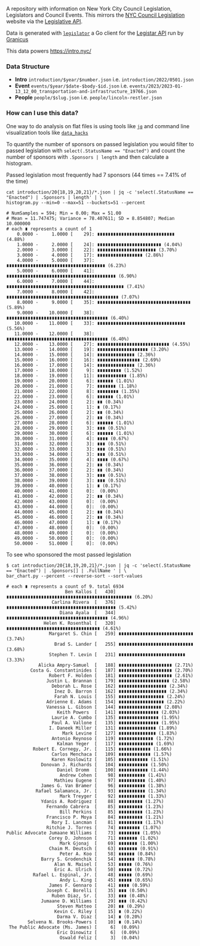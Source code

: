 A repository with information on New York City Council Legislation, Legislators and Council Events. This mirrors the [NYC Council Legislation](https://legistar.council.nyc.gov/Legislation.aspx) website via the [Legislative API](https://council.nyc.gov/legislation/api/).

Data is generated with [`legislator`](https://github.com/jehiah/legislator) a Go client for the [Legistar API](http://webapi.legistar.com/Help) run by [Granicus](https://granicus.com/legislative-management/)

This data powers https://intro.nyc/

### Data Structure

* **Intro** `introduction/$year/$number.json` i.e. `introduction/2022/0501.json`
* **Event** `events/$year/$date-$body-$id.json` i.e. `events/2023/2023-01-13_12_00_transportation-and-infrastructure_19766.json`
* **People** `people/$slug.json` i.e. `people/lincoln-restler.json`

### How can I use this data?

One way to do analysis on flat files is using tools like [`jq`](https://stedolan.github.io/jq/) and command line visualization tools like [`data_hacks`](https://github.com/bitly/data_hacks)

To quantify the number of sponsors on passed legislation you would filter to passed legislation with `select(.StatusName == "Enacted")` and count the number of sponsors with `.Sponsors | length` and then calculate a histogram.

Passed legislation most frequently had 7 sponsors (44 times == 7.41% of the time)

```
cat introduction/20{18,19,20,21}/*.json | jq -c 'select(.StatusName == "Enacted") | .Sponsors | length' | \
histogram.py --min=0 --max=51 --buckets=51 --percent

# NumSamples = 594; Min = 0.00; Max = 51.00
# Mean = 11.747475; Variance = 78.407611; SD = 8.854807; Median 10.000000
# each ∎ represents a count of 1
    0.0000 -     1.0000 [    29]: ∎∎∎∎∎∎∎∎∎∎∎∎∎∎∎∎∎∎∎∎∎∎∎∎∎∎∎∎∎ (4.88%)
    1.0000 -     2.0000 [    24]: ∎∎∎∎∎∎∎∎∎∎∎∎∎∎∎∎∎∎∎∎∎∎∎∎ (4.04%)
    2.0000 -     3.0000 [    22]: ∎∎∎∎∎∎∎∎∎∎∎∎∎∎∎∎∎∎∎∎∎∎ (3.70%)
    3.0000 -     4.0000 [    17]: ∎∎∎∎∎∎∎∎∎∎∎∎∎∎∎∎∎ (2.86%)
    4.0000 -     5.0000 [    37]: ∎∎∎∎∎∎∎∎∎∎∎∎∎∎∎∎∎∎∎∎∎∎∎∎∎∎∎∎∎∎∎∎∎∎∎∎∎ (6.23%)
    5.0000 -     6.0000 [    41]: ∎∎∎∎∎∎∎∎∎∎∎∎∎∎∎∎∎∎∎∎∎∎∎∎∎∎∎∎∎∎∎∎∎∎∎∎∎∎∎∎∎ (6.90%)
    6.0000 -     7.0000 [    44]: ∎∎∎∎∎∎∎∎∎∎∎∎∎∎∎∎∎∎∎∎∎∎∎∎∎∎∎∎∎∎∎∎∎∎∎∎∎∎∎∎∎∎∎∎ (7.41%)
    7.0000 -     8.0000 [    42]: ∎∎∎∎∎∎∎∎∎∎∎∎∎∎∎∎∎∎∎∎∎∎∎∎∎∎∎∎∎∎∎∎∎∎∎∎∎∎∎∎∎∎ (7.07%)
    8.0000 -     9.0000 [    35]: ∎∎∎∎∎∎∎∎∎∎∎∎∎∎∎∎∎∎∎∎∎∎∎∎∎∎∎∎∎∎∎∎∎∎∎ (5.89%)
    9.0000 -    10.0000 [    38]: ∎∎∎∎∎∎∎∎∎∎∎∎∎∎∎∎∎∎∎∎∎∎∎∎∎∎∎∎∎∎∎∎∎∎∎∎∎∎ (6.40%)
   10.0000 -    11.0000 [    33]: ∎∎∎∎∎∎∎∎∎∎∎∎∎∎∎∎∎∎∎∎∎∎∎∎∎∎∎∎∎∎∎∎∎ (5.56%)
   11.0000 -    12.0000 [    38]: ∎∎∎∎∎∎∎∎∎∎∎∎∎∎∎∎∎∎∎∎∎∎∎∎∎∎∎∎∎∎∎∎∎∎∎∎∎∎ (6.40%)
   12.0000 -    13.0000 [    27]: ∎∎∎∎∎∎∎∎∎∎∎∎∎∎∎∎∎∎∎∎∎∎∎∎∎∎∎ (4.55%)
   13.0000 -    14.0000 [    19]: ∎∎∎∎∎∎∎∎∎∎∎∎∎∎∎∎∎∎∎ (3.20%)
   14.0000 -    15.0000 [    14]: ∎∎∎∎∎∎∎∎∎∎∎∎∎∎ (2.36%)
   15.0000 -    16.0000 [    16]: ∎∎∎∎∎∎∎∎∎∎∎∎∎∎∎∎ (2.69%)
   16.0000 -    17.0000 [    14]: ∎∎∎∎∎∎∎∎∎∎∎∎∎∎ (2.36%)
   17.0000 -    18.0000 [     9]: ∎∎∎∎∎∎∎∎∎ (1.52%)
   18.0000 -    19.0000 [    11]: ∎∎∎∎∎∎∎∎∎∎∎ (1.85%)
   19.0000 -    20.0000 [     6]: ∎∎∎∎∎∎ (1.01%)
   20.0000 -    21.0000 [     7]: ∎∎∎∎∎∎∎ (1.18%)
   21.0000 -    22.0000 [     8]: ∎∎∎∎∎∎∎∎ (1.35%)
   22.0000 -    23.0000 [     6]: ∎∎∎∎∎∎ (1.01%)
   23.0000 -    24.0000 [     2]: ∎∎ (0.34%)
   24.0000 -    25.0000 [     1]: ∎ (0.17%)
   25.0000 -    26.0000 [     2]: ∎∎ (0.34%)
   26.0000 -    27.0000 [     2]: ∎∎ (0.34%)
   27.0000 -    28.0000 [     6]: ∎∎∎∎∎∎ (1.01%)
   28.0000 -    29.0000 [     3]: ∎∎∎ (0.51%)
   29.0000 -    30.0000 [     6]: ∎∎∎∎∎∎ (1.01%)
   30.0000 -    31.0000 [     4]: ∎∎∎∎ (0.67%)
   31.0000 -    32.0000 [     3]: ∎∎∎ (0.51%)
   32.0000 -    33.0000 [     3]: ∎∎∎ (0.51%)
   33.0000 -    34.0000 [     3]: ∎∎∎ (0.51%)
   34.0000 -    35.0000 [     4]: ∎∎∎∎ (0.67%)
   35.0000 -    36.0000 [     2]: ∎∎ (0.34%)
   36.0000 -    37.0000 [     2]: ∎∎ (0.34%)
   37.0000 -    38.0000 [     3]: ∎∎∎ (0.51%)
   38.0000 -    39.0000 [     3]: ∎∎∎ (0.51%)
   39.0000 -    40.0000 [     1]: ∎ (0.17%)
   40.0000 -    41.0000 [     0]:  (0.00%)
   41.0000 -    42.0000 [     2]: ∎∎ (0.34%)
   42.0000 -    43.0000 [     0]:  (0.00%)
   43.0000 -    44.0000 [     0]:  (0.00%)
   44.0000 -    45.0000 [     2]: ∎∎ (0.34%)
   45.0000 -    46.0000 [     2]: ∎∎ (0.34%)
   46.0000 -    47.0000 [     1]: ∎ (0.17%)
   47.0000 -    48.0000 [     0]:  (0.00%)
   48.0000 -    49.0000 [     0]:  (0.00%)
   49.0000 -    50.0000 [     0]:  (0.00%)
   50.0000 -    51.0000 [     0]:  (0.00%)
```

To see who sponsored the most passed legislation 

```
$ cat introduction/20{18,19,20,21}/*.json | jq -c 'select(.StatusName == "Enacted") | .Sponsors[] | .FullName ' | \
bar_chart.py --percent --reverse-sort --sort-values

# each ∎ represents a count of 9. total 6934
                      Ben Kallos [   430] ∎∎∎∎∎∎∎∎∎∎∎∎∎∎∎∎∎∎∎∎∎∎∎∎∎∎∎∎∎∎∎∎∎∎∎∎∎∎∎∎∎∎∎∎∎∎∎ (6.20%)
                 Carlina Rivera  [   376] ∎∎∎∎∎∎∎∎∎∎∎∎∎∎∎∎∎∎∎∎∎∎∎∎∎∎∎∎∎∎∎∎∎∎∎∎∎∎∎∎∎ (5.42%)
                    Diana Ayala  [   344] ∎∎∎∎∎∎∎∎∎∎∎∎∎∎∎∎∎∎∎∎∎∎∎∎∎∎∎∎∎∎∎∎∎∎∎∎∎∎ (4.96%)
              Helen K. Rosenthal [   320] ∎∎∎∎∎∎∎∎∎∎∎∎∎∎∎∎∎∎∎∎∎∎∎∎∎∎∎∎∎∎∎∎∎∎∎ (4.61%)
                Margaret S. Chin [   259] ∎∎∎∎∎∎∎∎∎∎∎∎∎∎∎∎∎∎∎∎∎∎∎∎∎∎∎∎ (3.74%)
                  Brad S. Lander [   255] ∎∎∎∎∎∎∎∎∎∎∎∎∎∎∎∎∎∎∎∎∎∎∎∎∎∎∎∎ (3.68%)
                Stephen T. Levin [   231] ∎∎∎∎∎∎∎∎∎∎∎∎∎∎∎∎∎∎∎∎∎∎∎∎∎ (3.33%)
            Alicka Ampry-Samuel  [   188] ∎∎∎∎∎∎∎∎∎∎∎∎∎∎∎∎∎∎∎∎ (2.71%)
         Costa G. Constantinides [   187] ∎∎∎∎∎∎∎∎∎∎∎∎∎∎∎∎∎∎∎∎ (2.70%)
                Robert F. Holden [   181] ∎∎∎∎∎∎∎∎∎∎∎∎∎∎∎∎∎∎∎∎ (2.61%)
               Justin L. Brannan [   179] ∎∎∎∎∎∎∎∎∎∎∎∎∎∎∎∎∎∎∎ (2.58%)
                 Deborah L. Rose [   162] ∎∎∎∎∎∎∎∎∎∎∎∎∎∎∎∎∎∎ (2.34%)
                  Inez D. Barron [   162] ∎∎∎∎∎∎∎∎∎∎∎∎∎∎∎∎∎∎ (2.34%)
                  Farah N. Louis [   155] ∎∎∎∎∎∎∎∎∎∎∎∎∎∎∎∎∎ (2.24%)
               Adrienne E. Adams [   154] ∎∎∎∎∎∎∎∎∎∎∎∎∎∎∎∎∎ (2.22%)
               Vanessa L. Gibson [   144] ∎∎∎∎∎∎∎∎∎∎∎∎∎∎∎∎ (2.08%)
                   Keith Powers  [   141] ∎∎∎∎∎∎∎∎∎∎∎∎∎∎∎ (2.03%)
                 Laurie A. Cumbo [   135] ∎∎∎∎∎∎∎∎∎∎∎∎∎∎∎ (1.95%)
                 Paul A. Vallone [   135] ∎∎∎∎∎∎∎∎∎∎∎∎∎∎∎ (1.95%)
                I. Daneek Miller [   131] ∎∎∎∎∎∎∎∎∎∎∎∎∎∎ (1.89%)
                     Mark Levine [   127] ∎∎∎∎∎∎∎∎∎∎∎∎∎∎ (1.83%)
                 Antonio Reynoso [   119] ∎∎∎∎∎∎∎∎∎∎∎∎∎ (1.72%)
                   Kalman Yeger  [   117] ∎∎∎∎∎∎∎∎∎∎∎∎∎ (1.69%)
          Robert E. Cornegy, Jr. [   115] ∎∎∎∎∎∎∎∎∎∎∎∎ (1.66%)
                 Carlos Menchaca [   109] ∎∎∎∎∎∎∎∎∎∎∎∎ (1.57%)
                 Karen Koslowitz [   105] ∎∎∎∎∎∎∎∎∎∎∎ (1.51%)
             Donovan J. Richards [   104] ∎∎∎∎∎∎∎∎∎∎∎ (1.50%)
                   Daniel Dromm  [   100] ∎∎∎∎∎∎∎∎∎∎∎ (1.44%)
                    Andrew Cohen [    98] ∎∎∎∎∎∎∎∎∎∎ (1.41%)
                  Mathieu Eugene [    97] ∎∎∎∎∎∎∎∎∎∎ (1.40%)
             James G. Van Bramer [    96] ∎∎∎∎∎∎∎∎∎∎ (1.38%)
           Rafael Salamanca, Jr. [    93] ∎∎∎∎∎∎∎∎∎∎ (1.34%)
                    Mark Treyger [    92] ∎∎∎∎∎∎∎∎∎∎ (1.33%)
             Ydanis A. Rodriguez [    88] ∎∎∎∎∎∎∎∎∎ (1.27%)
               Fernando Cabrera  [    85] ∎∎∎∎∎∎∎∎∎ (1.23%)
                    Bill Perkins [    85] ∎∎∎∎∎∎∎∎∎ (1.23%)
               Francisco P. Moya [    84] ∎∎∎∎∎∎∎∎∎ (1.21%)
                 Rory I. Lancman [    81] ∎∎∎∎∎∎∎∎∎ (1.17%)
               Ritchie J. Torres [    74] ∎∎∎∎∎∎∎∎ (1.07%)
Public Advocate Jumaane Williams [    73] ∎∎∎∎∎∎∎∎ (1.05%)
                Corey D. Johnson [    71] ∎∎∎∎∎∎∎ (1.02%)
                    Mark Gjonaj  [    69] ∎∎∎∎∎∎∎ (1.00%)
                Chaim M. Deutsch [    63] ∎∎∎∎∎∎∎ (0.91%)
                    Peter A. Koo [    58] ∎∎∎∎∎∎ (0.84%)
             Barry S. Grodenchik [    54] ∎∎∎∎∎∎ (0.78%)
                  Alan N. Maisel [    53] ∎∎∎∎∎ (0.76%)
                  Eric A. Ulrich [    50] ∎∎∎∎∎ (0.72%)
          Rafael L. Espinal, Jr. [    48] ∎∎∎∎∎ (0.69%)
                    Andy L. King [    45] ∎∎∎∎∎ (0.65%)
                James F. Gennaro [    41] ∎∎∎∎ (0.59%)
               Joseph C. Borelli [    35] ∎∎∎ (0.50%)
                 Ruben Diaz, Sr. [    33] ∎∎∎ (0.48%)
             Jumaane D. Williams [    29] ∎∎∎ (0.42%)
                   Steven Matteo [    20] ∎∎ (0.29%)
                  Kevin C. Riley [    15] ∎ (0.22%)
                   Darma V. Diaz [    14] ∎ (0.20%)
        Selvena N. Brooks-Powers [    10] ∎ (0.14%)
 The Public Advocate (Ms. James) [     6]  (0.09%)
                   Eric Dinowitz [     6]  (0.09%)
                    Oswald Feliz [     3]  (0.04%)
```

